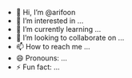 - 👋 Hi, I’m @arifoon
- 👀 I’m interested in ...
- 🌱 I’m currently learning ...
- 💞️ I’m looking to collaborate on ...
- 📫 How to reach me ...
- 😄 Pronouns: ...
- ⚡ Fun fact: ...

<!---
arifoon/arifoon is a ✨ special ✨ repository because its `README.md` (this file) appears on your GitHub profile.
You can click the Preview link to take a look at your changes.
--->
